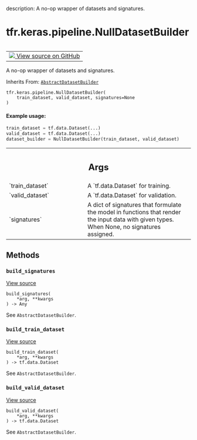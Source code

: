 description: A no-op wrapper of datasets and signatures.

<div itemscope itemtype="http://developers.google.com/ReferenceObject">
<meta itemprop="name" content="tfr.keras.pipeline.NullDatasetBuilder" />
<meta itemprop="path" content="Stable" />
<meta itemprop="property" content="__init__"/>
<meta itemprop="property" content="build_signatures"/>
<meta itemprop="property" content="build_train_dataset"/>
<meta itemprop="property" content="build_valid_dataset"/>
</div>

# tfr.keras.pipeline.NullDatasetBuilder

<!-- Insert buttons and diff -->

<table class="tfo-notebook-buttons tfo-api nocontent" align="left">
<td>
  <a target="_blank" href="https://github.com/tensorflow/ranking/tree/master/tensorflow_ranking/python/keras/pipeline.py#L876-L912">
    <img src="https://www.tensorflow.org/images/GitHub-Mark-32px.png" />
    View source on GitHub
  </a>
</td>
</table>

A no-op wrapper of datasets and signatures.

Inherits From:
[`AbstractDatasetBuilder`](../../../tfr/keras/pipeline/AbstractDatasetBuilder.md)

<pre class="devsite-click-to-copy prettyprint lang-py tfo-signature-link">
<code>tfr.keras.pipeline.NullDatasetBuilder(
    train_dataset, valid_dataset, signatures=None
)
</code></pre>

<!-- Placeholder for "Used in" -->

#### Example usage:

```python
train_dataset = tf.data.Dataset(...)
valid_dataset = tf.data.Dataset(...)
dataset_builder = NullDatasetBuilder(train_dataset, valid_dataset)
```

<!-- Tabular view -->
 <table class="responsive fixed orange">
<colgroup><col width="214px"><col></colgroup>
<tr><th colspan="2"><h2 class="add-link">Args</h2></th></tr>

<tr>
<td>
`train_dataset`<a id="train_dataset"></a>
</td>
<td>
A `tf.data.Dataset` for training.
</td>
</tr><tr>
<td>
`valid_dataset`<a id="valid_dataset"></a>
</td>
<td>
A `tf.data.Dataset` for validation.
</td>
</tr><tr>
<td>
`signatures`<a id="signatures"></a>
</td>
<td>
A dict of signatures that formulate the model in functions
that render the input data with given types. When None, no signatures
assigned.
</td>
</tr>
</table>

## Methods

<h3 id="build_signatures"><code>build_signatures</code></h3>

<a target="_blank" class="external" href="https://github.com/tensorflow/ranking/tree/master/tensorflow_ranking/python/keras/pipeline.py#L910-L912">View
source</a>

<pre class="devsite-click-to-copy prettyprint lang-py tfo-signature-link">
<code>build_signatures(
    *arg, **kwargs
) -> Any
</code></pre>

See `AbstractDatasetBuilder`.

<h3 id="build_train_dataset"><code>build_train_dataset</code></h3>

<a target="_blank" class="external" href="https://github.com/tensorflow/ranking/tree/master/tensorflow_ranking/python/keras/pipeline.py#L902-L904">View
source</a>

<pre class="devsite-click-to-copy prettyprint lang-py tfo-signature-link">
<code>build_train_dataset(
    *arg, **kwargs
) -> tf.data.Dataset
</code></pre>

See `AbstractDatasetBuilder`.

<h3 id="build_valid_dataset"><code>build_valid_dataset</code></h3>

<a target="_blank" class="external" href="https://github.com/tensorflow/ranking/tree/master/tensorflow_ranking/python/keras/pipeline.py#L906-L908">View
source</a>

<pre class="devsite-click-to-copy prettyprint lang-py tfo-signature-link">
<code>build_valid_dataset(
    *arg, **kwargs
) -> tf.data.Dataset
</code></pre>

See `AbstractDatasetBuilder`.
